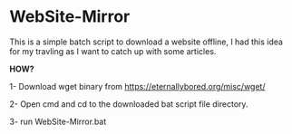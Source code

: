 # WebSite-Mirror
This is a simple batch script to download a website offline, I had this idea for my travling as I want to catch up with some articles. 

**HOW?**

1- Download wget binary from https://eternallybored.org/misc/wget/

2- Open cmd and cd to the downloaded bat script file directory. 

3- run WebSite-Mirror.bat 
